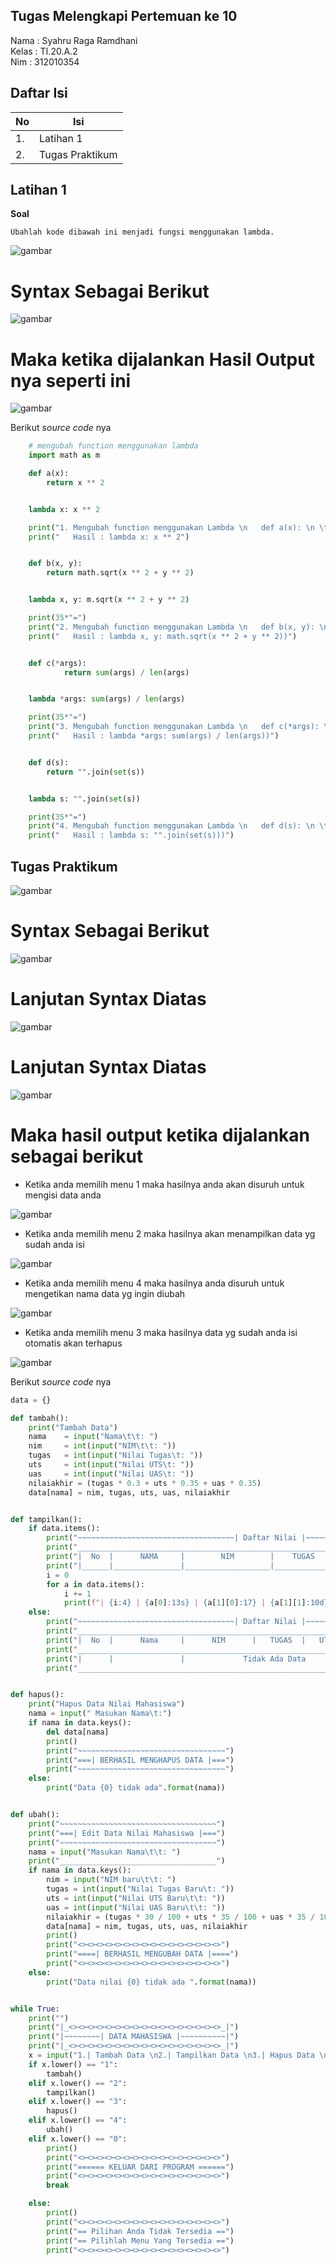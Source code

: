 ## Tugas Melengkapi Pertemuan ke 10
Nama	: Syahru Raga Ramdhani <br>
Kelas	: TI.20.A.2 <br>
Nim	: 312010354 <br>
## Daftar Isi
| No | Isi |
| -- | --- |
| 1. | Latihan 1 | 
| 2. | Tugas Praktikum | 

## Latihan 1

 **Soal**

	Ubahlah kode dibawah ini menjadi fungsi menggunakan lambda.



![gambar](/gambar/Capture1.PNG)<br>

# Syntax Sebagai Berikut

![gambar](/gambar/Capture3.PNG)<br>

# Maka ketika dijalankan Hasil Output nya seperti ini

![gambar](/gambar/Capture2.PNG)<br>

Berikut *source code* nya
```python
	# mengubah function menggunakan lambda
	import math as m

	def a(x):
		return x ** 2


	lambda x: x ** 2

	print("1. Mengubah function menggunakan Lambda \n   def a(x): \n \t   return x ** 2")
	print("   Hasil : lambda x: x ** 2")


	def b(x, y):
		return math.sqrt(x ** 2 + y ** 2)


	lambda x, y: m.sqrt(x ** 2 + y ** 2)

	print(35*"=")
	print("2. Mengubah function menggunakan Lambda \n   def b(x, y): \n \t   return math.sqrt(x ** 2 + y ** 2)")
	print("   Hasil : lambda x, y: math.sqrt(x ** 2 + y ** 2))")


	def c(*args):
    		return sum(args) / len(args)


	lambda *args: sum(args) / len(args)

	print(35*"=")
	print("3. Mengubah function menggunakan Lambda \n   def c(*args): \n \t   return sum(args) / len(args)")
	print("   Hasil : lambda *args: sum(args) / len(args))")


	def d(s):
	   	return "".join(set(s))


	lambda s: "".join(set(s))

	print(35*"=")
	print("4. Mengubah function menggunakan Lambda \n   def d(s): \n \t   return "".join(set(s))")
	print("   Hasil : lambda s: "".join(set(s)))")
```



## Tugas Praktikum

![gambar](/gambar/Capture4.PNG)<br>

# Syntax Sebagai Berikut

![gambar](/gambar/Capture5.PNG)<br>

# Lanjutan Syntax Diatas

![gambar](/gambar/Capture6.PNG)<br>

# Lanjutan Syntax Diatas

![gambar](/gambar/Capture7.PNG)<br>

# Maka hasil output ketika dijalankan sebagai berikut
* Ketika anda memilih menu 1 maka hasilnya anda akan disuruh untuk mengisi data anda

![gambar](/gambar/Capture8.PNG)<br>

* Ketika anda memilih menu 2 maka hasilnya akan menampilkan data yg sudah anda isi

![gambar](/gambar/Capture9.PNG)<br>

* Ketika anda memilih menu 4 maka hasilnya anda disuruh untuk mengetikan nama data yg ingin diubah

![gambar](/gambar/Capture10.PNG)<br>

* Ketika anda memilih menu 3 maka hasilnya data yg sudah anda isi otomatis akan terhapus

![gambar](/gambar/Capture11.PNG)<br>

Berikut *source code* nya
```python
data = {}

def tambah():
    print("Tambah Data")
    nama    = input("Nama\t\t: ")
    nim     = int(input("NIM\t\t: "))
    tugas   = int(input("Nilai Tugas\t: "))
    uts     = int(input("Nilai UTS\t: "))
    uas     = int(input("Nilai UAS\t: "))
    nilaiakhir = (tugas * 0.3 + uts * 0.35 + uas * 0.35)
    data[nama] = nim, tugas, uts, uas, nilaiakhir


def tampilkan():
    if data.items():
        print("~~~~~~~~~~~~~~~~~~~~~~~~~~~~~~~~~~~| Daftar Nilai |~~~~~~~~~~~~~~~~~~~~~~~~~~~~~~~~~~~~")
        print("_______________________________________________________________________________________")
        print("|  No  |      NAMA     |        NIM        |    TUGAS   |   UTS   |   UAS   | AKHIR   |")
        print("|______|_______________|___________________|____________|_________|_________|_________|")
        i = 0
        for a in data.items():
            i += 1
            print(f"| {i:4} | {a[0]:13s} | {a[1][0]:17} | {a[1][1]:10d} |  {a[1][2]:6d} | {a[1][2]:7d} | {a[1][4]:6.2f} | ")
    else:
        print("~~~~~~~~~~~~~~~~~~~~~~~~~~~~~~~~~~~| Daftar Nilai |~~~~~~~~~~~~~~~~~~~~~~~~~~~~~~~~~~~~~")
        print("________________________________________________________________________________________")
        print("|  No  |      Nama     |      NIM      |   TUGAS  |   UTS   |   UAS   | Nilai Akhir    |")
        print("________________________________________________________________________________________")
        print("|      |               |             Tidak Ada Data         |         |                |")
        print("________________________________________________________________________________________")


def hapus():
    print("Hapus Data Nilai Mahasiswa")
    nama = input(" Masukan Nama\t:")
    if nama in data.keys():
        del data[nama]
        print()
        print("~~~~~~~~~~~~~~~~~~~~~~~~~~~~~~~~~")
        print("===| BERHASIL MENGHAPUS DATA |===")
        print("~~~~~~~~~~~~~~~~~~~~~~~~~~~~~~~~~")
    else:
        print("Data {0} tidak ada".format(nama))


def ubah():
    print("~~~~~~~~~~~~~~~~~~~~~~~~~~~~~~~~~~~")
    print("===| Edit Data Nilai Mahasiswa |===")
    print("~~~~~~~~~~~~~~~~~~~~~~~~~~~~~~~~~~~")
    nama = input("Masukan Nama\t\t: ")
    print("___________________________________")
    if nama in data.keys():
        nim = input("NIM baru\t\t: ")
        tugas = int(input("Nilai Tugas Baru\t: "))
        uts = int(input("Nilai UTS Baru\t\t: "))
        uas = int(input("Nilai UAS Baru\t\t: "))
        nilaiakhir = (tugas * 30 / 100 + uts * 35 / 100 + uas * 35 / 100)
        data[nama] = nim, tugas, uts, uas, nilaiakhir
        print()
        print("<><><><><><><><><><><><><><><><>")
        print("====| BERHASIL MENGUBAH DATA |====")
        print("<><><><><><><><><><><><><><><><>")
    else:
        print("Data nilai {0} tidak ada ".format(nama))


while True:
    print("")
    print("|_<><><><><><><><><><><><><><><><><>_|")
    print("|~~~~~~~~| DATA MAHASISWA |~~~~~~~~~~|")
    print("|_<><><><><><><><><><><><><><><><><>_|")
    x = input("1.| Tambah Data \n2.| Tampilkan Data \n3.| Hapus Data \n4.| Ubah Data \n0.| Keluar Aplikasi \nPilih menu : ")
    if x.lower() == "1":
        tambah()
    elif x.lower() == "2":
        tampilkan()
    elif x.lower() == "3":
        hapus()
    elif x.lower() == "4":
        ubah()
    elif x.lower() == "0":
        print()
        print("<><><><><><><><><><><><><><><><>")
        print("====== KELUAR DARI PROGRAM ======")
        print("<><><><><><><><><><><><><><><><>")
        break

    else:
        print()
        print("<><><><><><><><><><><><><><><><>")
        print("== Pilihan Anda Tidak Tersedia ==")
        print("== Pilihlah Menu Yang Tersedia ==")
        print("<><><><><><><><><><><><><><><><>")